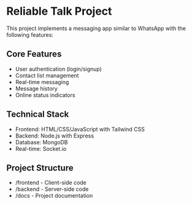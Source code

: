 # Reliable Talk Project

This project implements a messaging app similar to WhatsApp with the following features:

## Core Features
- User authentication (login/signup)
- Contact list management
- Real-time messaging
- Message history
- Online status indicators

## Technical Stack
- Frontend: HTML/CSS/JavaScript with Tailwind CSS
- Backend: Node.js with Express
- Database: MongoDB
- Real-time: Socket.io

## Project Structure
- /frontend - Client-side code
- /backend - Server-side code
- /docs - Project documentation

